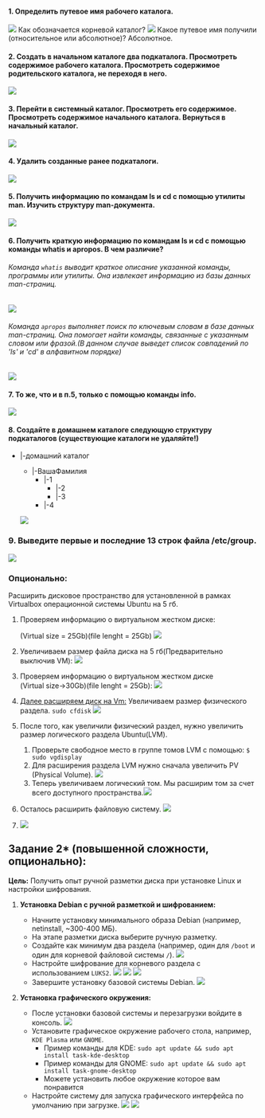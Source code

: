 #### 1. Определить путевое имя рабочего каталога. 
   ![](3.png)
	Как обозначается корневой каталог? 
   ![](5.png)
	Какое путевое имя получили (относительное или абсолютное)?
	Абсолютное.

#### 2. Создать в начальном каталоге два подкаталога. Просмотреть содержимое рабочего каталога. Просмотреть содержимое родительского каталога, не переходя в него.
   ![](6.png)
    
#### 3. Перейти в системный каталог. Просмотреть его содержимое. Просмотреть содержимое начального каталога. Вернуться в начальный каталог.
   ![](7.png)
    
#### 4. Удалить созданные ранее подкаталоги.
   ![](8.png)
#### 5. Получить информацию по командам ls и cd с помощью утилиты man. Изучить структуру man-документа.
   ![](9.png)
#### 6. Получить краткую информацию по командам ls и cd с помощью команды whatis и apropos. В чем различие?
###### Команда `whatis` выводит краткое описание указанной команды, программы или утилиты. Она извлекает информацию из базы данных man-страниц.
   ![](10.png)
###### Команда `apropos` выполняет поиск по ключевым словам в базе данных man-страниц. Она помогает найти команды, связанные с указанным словом или фразой.(В данном случае выведет список совпадений по 'ls' и 'cd' в алфавитном порядке)
   ![](11.png)
#### 7. То же, что и в п.5, только с помощью команды info.
   ![](12.png)
#### 8. Создайте в домашнем каталоге следующую структуру подкаталогов (существующие каталоги не удаляйте!)
- |-домашний каталог
	-  |-ВашаФамилия
		- |-1
			- |-2
			- |-3
		- |-4
    
   ![](13.png)
### 9. Выведите первые и последние 13 строк файла /etc/group.
   ![](18.png)
### **Опционально:**
Расширить дисковое пространство для установленной в рамках Virtualbox операционной системы Ubuntu на 5 гб.

1. Проверяем информацию о виртуальном жестком диске:                          
    
    (Virtual size = 25Gb)(file lenght = 25Gb) 
    ![](19.png)
  
2. Увеличиваем размер файла диска на 5 гб(Предварительно выключив VM):
   ![](20.png)
3. Проверяем информацию о виртуальном жестком диске                 
    (Virtual size->30Gb)(file lenght = 25Gb): 
	![](21.png)
4. [Далее расширяем диск на Vm:](https://winitpro.ru/index.php/2023/02/21/uvelichit-razdel-diska-ubuntu/)
	Увеличиваем размер физического раздела.
	`sudo cfdisk`
	![](22.png)
5.  После того, как увеличили физический раздел, нужно увеличить размер логического раздела Ubuntu(LVM).
	1. Проверьте свободное место в группе томов LVM с помощью:
		`$ sudo vgdisplay`
	2. Для расширения раздела LVM нужно сначала увеличить PV (Physical Volume).
		![](24.png)
	3. Теперь увеличиваем логический том. Мы расширим том за счет всего доступного пространства.![](25.png)
6. Осталось расширить файловую систему.
	![](26.png)
7. 
   ![](27.png)
## Задание 2* (повышенной сложности, опционально):

**Цель:** Получить опыт ручной разметки диска при установке Linux и настройки шифрования.

1.  **Установка Debian с ручной разметкой и шифрованием:**
    * Начните установку минимального образа Debian (например, netinstall, ~300-400 МБ).
    * На этапе разметки диска выберите ручную разметку.
    * Создайте как минимум два раздела (например, один для `/boot` и один для корневой файловой системы `/`).
	     ![](2.1.1.png)
    * Настройте шифрование для корневого раздела с использованием `LUKS2`.
	    ![](2.1.2.png)
	    ![](2.1.3.png)
	    ![](2.1.4.png)
    * Завершите установку базовой системы Debian.
	    ![](2.1.5.png)
	
2.  **Установка графического окружения:**
    * После установки базовой системы и перезагрузки войдите в консоль.
	    ![](2.2.1.png)
    * Установите графическое окружение рабочего стола, например, `KDE Plasma` или `GNOME`.
        * Пример команды для KDE: `sudo apt update && sudo apt install task-kde-desktop`
        * Пример команды для GNOME: `sudo apt update && sudo apt install task-gnome-desktop`
        * Можете установить любое окружение которое вам понравится
    * Настройте систему для запуска графического интерфейса по умолчанию при загрузке.
	    ![](2.2.2.png)
		![](2.2.3.png)
		
